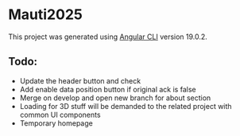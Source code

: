 # Mauti2025

This project was generated using [Angular CLI](https://github.com/angular/angular-cli) version 19.0.2.

## Todo:
- Update the header button and check
- Add enable data position button if original ack is false
- Merge on develop and open new branch for about section
- Loading for 3D stuff will be demanded to the related project with common UI components
- Temporary homepage
